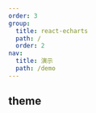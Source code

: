 ```yaml
---
order: 3
group:
  title: react-echarts
  path: /
  order: 2
nav:
  title: 演示
  path: /demo
---
```


## theme

<code src="../examples/theme.tsx" />
